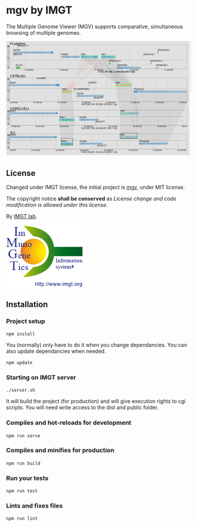 # mgv by IMGT

The Multiple Genome Viewer (MGV) supports comparative, simultaneous browsing of multiple genomes.

![GitHub Logo](assets/screenshot.png)

## License

Changed under IMGT license, the initial project is [mgv](https://github.com/mgijax/mgv), under MIT license.

The copyright notice **shall be conserved** as *License change and code modification is allowed under this license*.

By [IMGT lab](https://imgt.org).

![IMGT logo](assets/logo_imgt.png)

## Installation

### Project setup

```
npm install
```

You (normally) only have to do it when you change dependancies. You can also update dependancies when needed.

```
npm update
```

### Starting on IMGT server

```
./server.sh
```

It will build the project (for production) and will give execution rights to cgi scripts. You will need write access to the dist and public folder.

### Compiles and hot-reloads for development

```
npm run serve
```

### Compiles and minifies for production

```
npm run build
```

### Run your tests

```
npm run test
```

### Lints and fixes files

```
npm run lint
```
